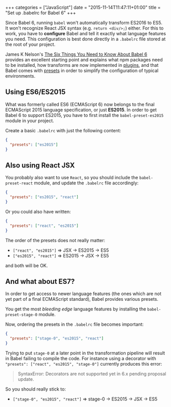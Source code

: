 +++
categories = ["JavaScript"]
date = "2015-11-14T11:47:11+01:00"
title = "Set up .babelrc for Babel 6"
+++

Since Babel 6, running `babel` won't automatically transform ES2016 to
ES5. It won't recognize React JSX syntax (e.g. `return <div/>;`) either.
For this to work, you have to **configure** Babel and tell it exactly
what language features you need. This configuration is best done directly
in a `.babelrc` file stored at the root of your project.

James K Nelson's [The Six Things You Need to Know About Babel 6](http://jamesknelson.com/the-six-things-you-need-to-know-about-babel-6/)
provides an excellent starting point and explains what npm packages
need to be installed, how transforms are now implemented in
[plugins](https://babeljs.io/docs/plugins/), and that Babel comes
with [presets](https://babeljs.io/docs/plugins/#presets) in order
to simplify the configuration of typical environments.

## Using ES6/ES2015

What was formerly called ES6 (ECMAScript 6) now belongs to the final
ECMAScript 2015 language specification, or just **ES2015**. In order
to get Babel 6 to support ES2015, you have to first install the
`babel-preset-es2015` module in your project.

Create a basic `.babelrc` with just the following content:

```json
{
  "presets": ["es2015"]
}
```

## Also using React JSX

You probably also want to use `React`, so you should include the
`babel-preset-react` module, and update the `.babelrc` file
accordingly:

```json
{
  "presets": ["es2015", "react"]
}
```

Or you could also have written:

```json
{
  "presets": ["react", "es2015"]
}
```

The order of the presets does not really matter:

* `["react", "es2015"]` &rArr; JSX &rarr; ES2015 &rarr; ES5
* `["es2015", "react"]` &rArr; ES2015 &rarr; JSX &rarr; ES5

and both will be OK.

## And what about ES7?

In order to get access to newer language features (the ones which
are not yet part of a final ECMAScript standard), Babel provides
various presets.

You get the most _bleeding edge_ language features by installing
the `babel-preset-stage-0` module.

Now, ordering the presets in the `.babelrc` file becomes important:

```json
{
  "presets": ["stage-0", "es2015", "react"]
}
```

Trying to put `stage-0` at a later point in the transformation
pipeline will result in Babel failing to compile the code. For
instance using a decorator with `"presets": ["react", "es2015",
"stage-0"]` currently produces this error:

> SyntaxError: Decorators are not supported yet in 6.x pending proposal update.

So you should really stick to:

* `["stage-0", "es2015", "react"]` &rArr; stage-0 &rarr; ES2015 &rarr; JSX &rarr; ES5
